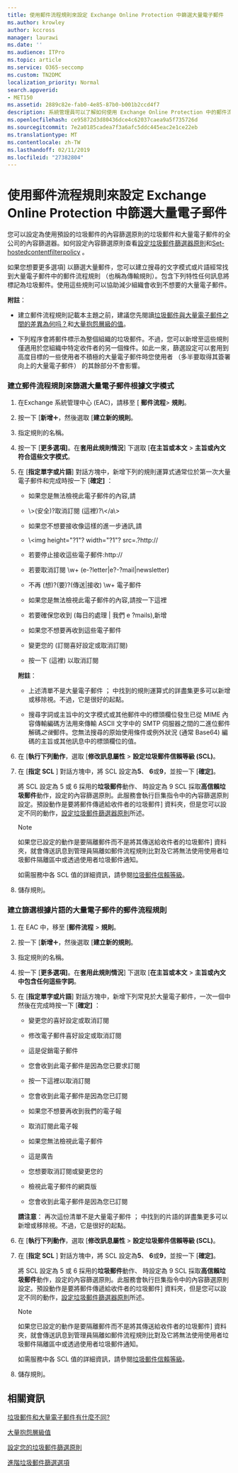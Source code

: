 ```yaml
---
title: 使用郵件流程規則來設定 Exchange Online Protection 中篩選大量電子郵件
ms.author: krowley
author: kccross
manager: laurawi
ms.date: ''
ms.audience: ITPro
ms.topic: article
ms.service: O365-seccomp
ms.custom: TN2DMC
localization_priority: Normal
search.appverid:
- MET150
ms.assetid: 2889c82e-fab0-4e85-87b0-b001b2ccd4f7
description: 系統管理員可以了解如何使用 Exchange Online Protection 中的郵件流程規則的大量電子郵件篩選。
ms.openlocfilehash: ce95872d3d80436dce4c62037caea9a5f735726d
ms.sourcegitcommit: 7e2a0185cadea7f3a6afc5ddc445eac2e1ce22eb
ms.translationtype: MT
ms.contentlocale: zh-TW
ms.lasthandoff: 02/11/2019
ms.locfileid: "27382804"
---
```

# <a name="use-mail-flow-rules-to-configure-bulk-email-filtering-in-exchange-online-protection"></a>使用郵件流程規則來設定 Exchange Online Protection 中篩選大量電子郵件

您可以設定為使用預設的垃圾郵件的內容篩選原則的垃圾郵件和大量電子郵件的全公司的內容篩選器。如何設定內容篩選原則查看[設定垃圾郵件篩選器原則](configure-your-spam-filter-policies.md)和[Set-hostedcontentfilterpolicy](http://technet.microsoft.com/library/f597aa65-baa7-49d0-8832-2a300073f211.aspx) 。 
  
如果您想要更多選項] 以篩選大量郵件，您可以建立搜尋的文字模式或片語經常找到大量電子郵件中的郵件流程規則 （也稱為傳輸規則）。包含下列特性任何訊息將標記為垃圾郵件。使用這些規則可以協助減少組織會收到不想要的大量電子郵件。
  
**附註**：

- 建立郵件流程規則記載本主題之前，建議您先閱讀[垃圾郵件與大量電子郵件之間的差異為何吗？](what-s-the-difference-between-junk-email-and-bulk-email.md)和[大量抱怨層級的值](bulk-complaint-level-values.md)。 
  
- 下列程序會將郵件標示為整個組織的垃圾郵件。不過，您可以新增至這些規則僅適用於您組織中特定收件者的另一個條件。如此一來，篩選設定可以套用到高度目標的一些使用者不積極的大量電子郵件時您使用者 （多半要取得其簽署向上的大量電子郵件） 的其餘部分不會影響。 
  
### <a name="create-mail-flow-rule-to-filter-bulk-email-messages-based-on-text-patterns"></a>建立郵件流程規則來篩選大量電子郵件根據文字模式

1. 在Exchange 系統管理中心 (EAC)，請移至 [ **郵件流程**\> **規則**。
    
2. 按一下 [**新增**![新增圖示](media/ITPro-EAC-AddIcon.gif)，然後選取 [**建立新的規則**。
    
3. 指定規則的名稱。
    
4. 按一下 [**更多選項]**。在**套用此規則情況**] 下選取 [**在主旨或本文** \> **主旨或內文符合這些文字模式**。
    
5. 在 [**指定單字或片語**] 對話方塊中，新增下列的規則運算式通常位於第一次大量電子郵件和完成時按一下 [**確定]** ： 
    
   - 如果您是無法檢視此電子郵件的內容\,請
    
   - \\>(安全)?取消訂閱 (這裡)?\\</a\\>
    
   - 如果您不想要接收像這樣的進一步通訊\,請
    
   - \\<img height\="?1"? width\="?1"? src\=.?http\://
    
   - 若要停止接收這些電子郵件\:http\://
    
   - 若要取消訂閱 \w+ (e\-?letter|e?-?mail|newsletter)
    
   - 不再 (想)?(要)?(傳送|接收) \w+ 電子郵件
    
   - 如果您是無法檢視此電子郵件的內容\,請按一下這裡
    
   - 若要確保您收到 (每日的處理 | 我們 e ?mails)\,新增
    
   - 如果您不想要再收到這些電子郵件
    
   - 變更您的 (訂閱喜好設定或取消訂閱)
    
   - 按一下 (這裡) 以取消訂閱
    
   **附註**：

   - 上述清單不是大量電子郵件 ； 中找到的規則運算式的詳盡集更多可以新增或移除視。不過，它是很好的起點。
    
   - 搜尋字詞或主旨中的文字模式或其他郵件中的標頭欄位發生已從 MIME 內容傳輸編碼方法用來傳輸 ASCII 文字中的 SMTP 伺服器之間的二進位郵件解碼*之後*郵件。您無法搜尋的原始使用條件或例外狀況 (通常 Base64) 編碼的主旨或其他訊息中的標頭欄位的值。 
    
6. 在 [**執行下列動作**，選取 [**修改訊息屬性** \> **設定垃圾郵件信賴等級 (SCL)**。
    
7. 在 [**指定 SCL** ] 對話方塊中，將 SCL 設定為**5**、 **6**或**9**，並按一下 [**確定]**。
    
   將 SCL 設定為 5 或 6 採用的**垃圾郵件**動作、 時設定為 9 SCL 採取**高信賴垃圾郵件**動作，設定的內容篩選原則。此服務會執行巨集指令中的內容篩選原則設定。預設動作是要將郵件傳遞給收件者的垃圾郵件] 資料夾，但是您可以設定不同的動作，[設定垃圾郵件篩選器原則](configure-your-spam-filter-policies.md)所述。
    
   > [!NOTE]
   > 如果您已設定的動作是要隔離郵件而不是將其傳送給收件者的垃圾郵件] 資料夾，就會傳送訊息到管理員隔離如郵件流程規則比對及它將無法使用使用者垃圾郵件隔離區中或透過使用者垃圾郵件通知。 
  
   如需服務中各 SCL 值的詳細資訊，請參閱[垃圾郵件信賴等級](spam-confidence-levels.md)。
    
8. 儲存規則。
    
### <a name="create-a-mail-flow-rule-to-filter-bulk-email-messages-based-on-phrases"></a>建立篩選根據片語的大量電子郵件的郵件流程規則

1. 在 EAC 中，移至 [**郵件流程** \> **規則**。
    
2. 按一下 [**新增**![新增圖示](media/ITPro-EAC-AddIcon.gif)，然後選取 [**建立新的規則**。
    
3. 指定規則的名稱。
    
4. 按一下 [**更多選項]**。在**套用此規則情況**] 下選取 [**在主旨或本文** \> **主旨或內文中包含任何這些字詞**。
    
5. 在 [**指定單字或片語**] 對話方塊中，新增下列常見於大量電子郵件，一次一個中然後在完成時按一下 [**確定]** ： 
    
   - 變更您的喜好設定或取消訂閱
    
   - 修改電子郵件喜好設定或取消訂閱
    
   - 這是促銷電子郵件
    
   - 您會收到此電子郵件是因為您已要求訂閱
    
   - 按一下這裡以取消訂閱
    
   - 您會收到此電子郵件是因為您已訂閱
    
   - 如果您不想要再收到我們的電子報
    
   - 取消訂閱此電子報
    
   - 如果您無法檢視此電子郵件
    
   - 這是廣告
    
   - 您想要取消訂閱或變更您的
    
   - 檢視此電子郵件的網頁版
    
   - 您會收到此電子郵件是因為您已訂閱
    
   **請注意**： 再次這份清單不是大量電子郵件 ； 中找到的片語的詳盡集更多可以新增或移除視。不過，它是很好的起點。
    
6. 在 [**執行下列動作**，選取 [**修改訊息屬性** \> **設定垃圾郵件信賴等級 (SCL)**。
    
7. 在 [**指定 SCL** ] 對話方塊中，將 SCL 設定為**5**、 **6**或**9**，並按一下 [**確定]**。
    
   將 SCL 設定為 5 或 6 採用的**垃圾郵件**動作、 時設定為 9 SCL 採取**高信賴垃圾郵件**動作，設定的內容篩選原則。此服務會執行巨集指令中的內容篩選原則設定。預設動作是要將郵件傳遞給收件者的垃圾郵件] 資料夾，但是您可以設定不同的動作，[設定垃圾郵件篩選器原則](configure-your-spam-filter-policies.md)所述。
    
   > [!NOTE]
   > 如果您已設定的動作是要隔離郵件而不是將其傳送給收件者的垃圾郵件] 資料夾，就會傳送訊息到管理員隔離如郵件流程規則比對及它將無法使用使用者垃圾郵件隔離區中或透過使用者垃圾郵件通知。 
  
   如需服務中各 SCL 值的詳細資訊，請參閱[垃圾郵件信賴等級](spam-confidence-levels.md)。

8. 儲存規則。

## <a name="for-more-information"></a>相關資訊

[垃圾郵件和大量電子郵件有什麼不同?](what-s-the-difference-between-junk-email-and-bulk-email.md)

[大量抱怨層級值](bulk-complaint-level-values.md)

[設定您的垃圾郵件篩選原則](configure-your-spam-filter-policies.md)

[進階垃圾郵件篩選選項](advanced-spam-filtering-asf-options.md)
